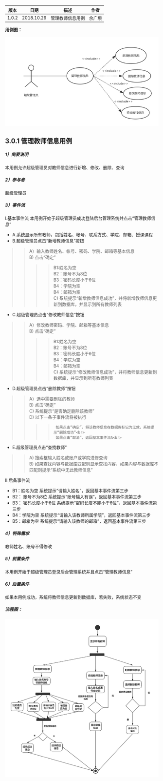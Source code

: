 | 版本  | 日期       | 描述            | 作者   |
| ----- | ---------- | --------------- | ------ |
| 1.0.2 | 2018.10.29 | 管理教师信息用例 | 余广坝 |

**用例图：**

![管理教师信息用例图](img_use_case/admin_teacher.png)


## 3.0.1 管理教师信息用例
##### 1）简要说明
本用例允许超级管理员对教师信息进行新增、修改、删除、查询

##### 2）参与者
超级管理员

##### 3）事件流
I.基本事件流
本用例开始于超级管理员成功登陆后台管理系统并点击“管理教师信息”
- A.系统显示所有教师，包括姓名、帐号、联系方式、学院、邮箱、授课课程
- B.超级管理员点击“新增教师信息”按钮
>> A）输入教师姓名、帐号、密码、学院、邮箱等基本信息<br>
>> B) 点击“确定”<br>
>>>> B1:姓名为空<br>
>>>> B2：账号不为8位<br>
>>>> B3：密码长度小于6位<br>
>>>> B4：学院为空<br>
>>>> B4：邮箱为空<br>
>> C) 系统提示“新增教师信息成功”，并将新增教师信息更新到数据库，并显示到所有教师列表<br>
- C.超级管理员点击“修改教师信息”按钮
>> A）修改教师密码、学院、邮箱等基本信息<br>
>> B) 点击“确定”<br>
>>>> B1:姓名为空<br>
>>>> B2：账号不为8位<br>
>>>> B3：密码长度小于6位<br>
>>>> B4：学院为空<br>
>>>> B4：邮箱为空<br>
>> C) 系统提示“修改教师信息成功”，并将教师信息更新到数据库，并显示到所有教师列表
- D.超级管理员点击“删除教师”按钮
>> A）选中需要删除的教师<br>
>> B) 点击“确定”<br>
>> C) 系统提示“是否确定删除该教师”<br>
>> D) 以下一条子事件流将被执行<br>
>>>>      如果点击“确定”，将该教师信息在数据库标记为无效，系统提示“删除成功”<br>
>>>>      如果点击“取消”，返回基本事件流A<br>
- E.超级管理员点击“查找教师”
>> A) 搜索框输入姓名或账户或学院进修查询<br>
>> B) 如果查找内容与数据库匹配则显示查找内容，如果内容与数据库不匹配则提示“系统中无此教师信息”<br>

II.后备事件流<br>
- B1：姓名为空
系统提示“请输入姓名”，返回基本事件流第三步<br>
- B2： 账号不为8位
系统提示“账号输入有误”，返回基本事件流第三步<br>
- B3： 密码长度小于6位
系统提示“密码长度不能小于6位”，返回基本事件流第三步<br>
- B4：学院为空
系统提示“请输入该教师所属学院”，返回基本事件流第三步<br>
- B5：邮箱为空
系统提示“请输入该教师的邮箱”，返回基本事件流第三步<br>

##### 4）特殊需求
教师姓名、账号不得修改

##### 5）前置条件
本用例开始于超级管理员登录后台管理系统并且点击“管理教师信息”

##### 6）后置条件
如果本用例成功，系统将教师信息更新到数据库，若失败，系统状态不变



##### 流程图：

![管理教师信息流程图](img_activity/admin_teacher.png)
